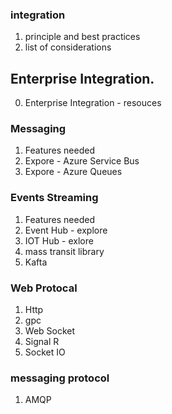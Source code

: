 
### integration 
1. principle and best practices
1. list of considerations

## Enterprise Integration. 
 0. Enterprise Integration - resouces

### Messaging
1.  Features needed
1.	Expore - Azure Service Bus
1.	Expore - Azure Queues 

### Events Streaming
1. Features needed
1. Event Hub - explore
1. IOT Hub - exlore
1. mass transit library 
1. Kafta

### Web Protocal 
1. Http
2. gpc 
3. Web Socket
4. Signal R
5. Socket IO

### messaging protocol
1. AMQP